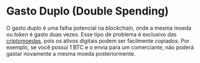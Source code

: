 # Gasto Duplo (Double Spending)

O gasto duplo é uma falha potencial na _blockchain_, onde a mesma moeda ou _token_ é gasto duas vezes. Esse tipo de problema é exclusivo das [criptomoedas](Criptomoedas.md), pois os ativos digitais podem ser facilmente copiados. Por exemplo, se você possui 1 BTC e o envia para um comerciante, não poderá gastar novamente a mesma moeda posteriormente.
